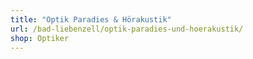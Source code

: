```yaml
---
title: "Optik Paradies & Hörakustik"
url: /bad-liebenzell/optik-paradies-und-hoerakustik/
shop: Optiker
---
```

